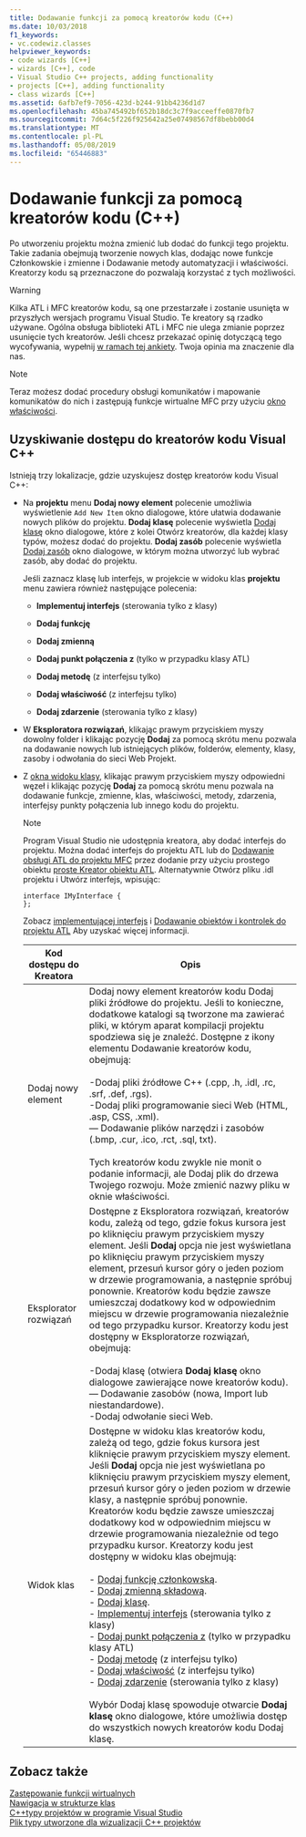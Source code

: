 ```yaml
---
title: Dodawanie funkcji za pomocą kreatorów kodu (C++)
ms.date: 10/03/2018
f1_keywords:
- vc.codewiz.classes
helpviewer_keywords:
- code wizards [C++]
- wizards [C++], code
- Visual Studio C++ projects, adding functionality
- projects [C++], adding functionality
- class wizards [C++]
ms.assetid: 6afb7ef9-7056-423d-b244-91bb4236d1d7
ms.openlocfilehash: 45ba745492bf652b18dc3c7f9acceeffe0870fb7
ms.sourcegitcommit: 7d64c5f226f925642a25e07498567df8bebb00d4
ms.translationtype: MT
ms.contentlocale: pl-PL
ms.lasthandoff: 05/08/2019
ms.locfileid: "65446883"
---
```

# <a name="adding-functionality-with-code-wizards-c"></a>Dodawanie funkcji za pomocą kreatorów kodu (C++)

Po utworzeniu projektu można zmienić lub dodać do funkcji tego projektu. Takie zadania obejmują tworzenie nowych klas, dodając nowe funkcje Członkowskie i zmienne i Dodawanie metody automatyzacji i właściwości. Kreatorzy kodu są przeznaczone do pozwalają korzystać z tych możliwości.

> [!WARNING]
> Kilka ATL i MFC kreatorów kodu, są one przestarzałe i zostanie usunięta w przyszłych wersjach programu Visual Studio. Te kreatory są rzadko używane. Ogólna obsługa biblioteki ATL i MFC nie ulega zmianie poprzez usunięcie tych kreatorów. Jeśli chcesz przekazać opinię dotyczącą tego wycofywania, wypełnij [w ramach tej ankiety](https://www.surveymonkey.com/r/QDWKKCN). Twoja opinia ma znaczenie dla nas.

> [!NOTE]
>  Teraz możesz dodać procedury obsługi komunikatów i mapowanie komunikatów do nich i zastępują funkcje wirtualne MFC przy użyciu [okno właściwości](/visualstudio/ide/reference/properties-window).

## <a name="accessing-visual-c-code-wizards"></a>Uzyskiwanie dostępu do kreatorów kodu Visual C++

Istnieją trzy lokalizacje, gdzie uzyskujesz dostęp kreatorów kodu Visual C++:

- Na **projektu** menu **Dodaj nowy element** polecenie umożliwia wyświetlenie `Add New Item` okno dialogowe, które ułatwia dodawanie nowych plików do projektu. **Dodaj klasę** polecenie wyświetla [Dodaj klasę](../ide/add-class-dialog-box.md) okno dialogowe, które z kolei Otwórz kreatorów, dla każdej klasy typów, możesz dodać do projektu. **Dodaj zasób** polecenie wyświetla [Dodaj zasób](../windows/add-resource-dialog-box.md) okno dialogowe, w którym można utworzyć lub wybrać zasób, aby dodać do projektu.

   Jeśli zaznacz klasę lub interfejs, w projekcie w widoku klas **projektu** menu zawiera również następujące polecenia:

   - **Implementuj interfejs** (sterowania tylko z klasy)

   - **Dodaj funkcję**

   - **Dodaj zmienną**

   - **Dodaj punkt połączenia z** (tylko w przypadku klasy ATL)

   - **Dodaj metodę** (z interfejsu tylko)

   - **Dodaj właściwość** (z interfejsu tylko)

   - **Dodaj zdarzenie** (sterowania tylko z klasy)

- W **Eksploratora rozwiązań**, klikając prawym przyciskiem myszy dowolny folder i klikając pozycję **Dodaj** za pomocą skrótu menu pozwala na dodawanie nowych lub istniejących plików, folderów, elementy, klasy, zasoby i odwołania do sieci Web Projekt.

- Z [okna widoku klasy](/visualstudio/ide/viewing-the-structure-of-code), klikając prawym przyciskiem myszy odpowiedni węzeł i klikając pozycję **Dodaj** za pomocą skrótu menu pozwala na dodawanie funkcje, zmienne, klas, właściwości, metody, zdarzenia, interfejsy punkty połączenia lub innego kodu do projektu.

   > [!NOTE]
   > Program Visual Studio nie udostępnia kreatora, aby dodać interfejs do projektu. Można dodać interfejs do projektu ATL lub do [Dodawanie obsługi ATL do projektu MFC](../mfc/reference/adding-atl-support-to-your-mfc-project.md) przez dodanie przy użyciu prostego obiektu [proste Kreator obiektu ATL](../atl/reference/atl-simple-object-wizard.md). Alternatywnie Otwórz pliku .idl projektu i Utwórz interfejs, wpisując:

    ```IDL
    interface IMyInterface {
    };
    ```

   Zobacz [implementującej interfejs](../ide/implementing-an-interface-visual-cpp.md) i [Dodawanie obiektów i kontrolek do projektu ATL](../atl/reference/adding-objects-and-controls-to-an-atl-project.md) Aby uzyskać więcej informacji.

   |Kod dostępu do Kreatora|Opis|
   |-----------------------------|-----------------|
   |Dodaj nowy element|Dodaj nowy element kreatorów kodu Dodaj pliki źródłowe do projektu. Jeśli to konieczne, dodatkowe katalogi są tworzone ma zawierać pliki, w którym aparat kompilacji projektu spodziewa się je znaleźć. Dostępne z ikony elementu Dodawanie kreatorów kodu, obejmują:<br /><br />-Dodaj pliki źródłowe C++ (.cpp, .h, .idl, .rc, .srf, .def, .rgs).<br />-Dodaj pliki programowanie sieci Web (HTML, .asp, CSS, .xml).<br />— Dodawanie plików narzędzi i zasobów (.bmp, .cur, .ico, .rct, .sql, txt).<br /><br />Tych kreatorów kodu zwykle nie monit o podanie informacji, ale Dodaj plik do drzewa Twojego rozwoju. Może zmienić nazwy pliku w oknie właściwości.|
   |Eksplorator rozwiązań|Dostępne z Eksploratora rozwiązań, kreatorów kodu, zależą od tego, gdzie fokus kursora jest po kliknięciu prawym przyciskiem myszy element. Jeśli **Dodaj** opcja nie jest wyświetlana po kliknięciu prawym przyciskiem myszy element, przesuń kursor góry o jeden poziom w drzewie programowania, a następnie spróbuj ponownie. Kreatorów kodu będzie zawsze umieszczaj dodatkowy kod w odpowiednim miejscu w drzewie programowania niezależnie od tego przypadku kursor. Kreatorzy kodu jest dostępny w Eksploratorze rozwiązań, obejmują:<br /><br />-Dodaj klasę (otwiera **Dodaj klasę** okno dialogowe zawierające nowe kreatorów kodu).<br />— Dodawanie zasobów (nowa, Import lub niestandardowe).<br />-Dodaj odwołanie sieci Web.|
   |Widok klas|Dostępne w widoku klas kreatorów kodu, zależą od tego, gdzie fokus kursora jest kliknięcie prawym przyciskiem myszy element. Jeśli **Dodaj** opcja nie jest wyświetlana po kliknięciu prawym przyciskiem myszy element, przesuń kursor góry o jeden poziom w drzewie klasy, a następnie spróbuj ponownie. Kreatorów kodu będzie zawsze umieszczaj dodatkowy kod w odpowiednim miejscu w drzewie programowania niezależnie od tego przypadku kursor. Kreatorzy kodu jest dostępny w widoku klas obejmują:<br /><br />- [Dodaj funkcję członkowską](../ide/adding-a-member-function-visual-cpp.md).<br />- [Dodaj zmienną składową](../ide/adding-a-member-variable-visual-cpp.md).<br />- [Dodaj klasę](../ide/adding-a-class-visual-cpp.md).<br />- [Implementuj interfejs](../ide/implement-interface-wizard.md) (sterowania tylko z klasy)<br />- [Dodaj punkt połączenia z](../ide/implement-connection-point-wizard.md) (tylko w przypadku klasy ATL)<br />- [Dodaj metodę](../ide/add-method-wizard.md) (z interfejsu tylko)<br />- [Dodaj właściwość](../ide/names-add-property-wizard.md) (z interfejsu tylko)<br />- [Dodaj zdarzenie](../ide/add-event-wizard.md) (sterowania tylko z klasy)<br /><br />Wybór Dodaj klasę spowoduje otwarcie **Dodaj klasę** okno dialogowe, które umożliwia dostęp do wszystkich nowych kreatorów kodu Dodaj klasę.|

## <a name="see-also"></a>Zobacz także

[Zastępowanie funkcji wirtualnych](../ide/overriding-a-virtual-function-visual-cpp.md)<br>
[Nawigacja w strukturze klas](../ide/navigating-the-class-structure-visual-cpp.md)<br>
[C++typy projektów w programie Visual Studio](../build/reference/visual-cpp-project-types.md)<br>
[Plik typy utworzone dla wizualizacji C++ projektów](../build/reference/file-types-created-for-visual-cpp-projects.md)
